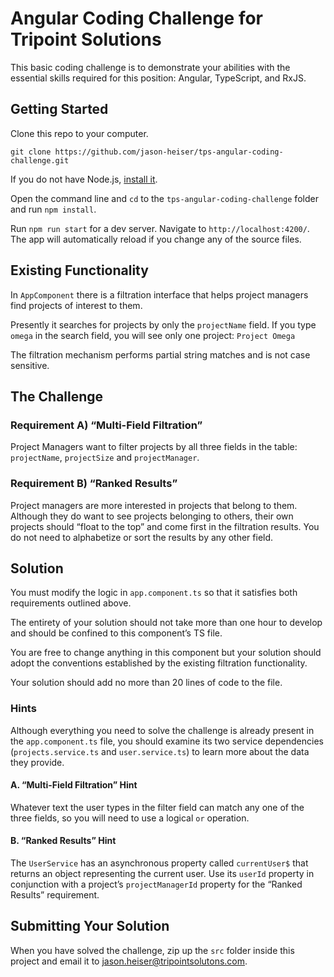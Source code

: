 # Angular Coding Challenge for Tripoint Solutions

This basic coding challenge is to demonstrate your abilities with the essential skills required for this position: Angular, TypeScript, and RxJS.

## Getting Started

Clone this repo to your computer.

`git clone https://github.com/jason-heiser/tps-angular-coding-challenge.git`

If you do not have Node.js, [install it](https://nodejs.org/dist/v16.14.0/node-v16.14.0.pkg).

Open the command line and `cd` to the `tps-angular-coding-challenge` folder and run  `npm install`.

Run `npm run start` for a dev server. Navigate to `http://localhost:4200/`. The app will automatically reload if you change any of the source files.

## Existing Functionality
In `AppComponent` there is a filtration interface that helps project managers find projects of interest to them.

Presently it searches for projects by only the `projectName` field. If you type `omega` in the search field, you will see only one project: `Project Omega`

The filtration mechanism performs partial string matches and is not case sensitive.

## The Challenge
### Requirement A) “Multi-Field Filtration”
Project Managers want to filter projects by all three fields in the table: `projectName`, `projectSize` and `projectManager`.

### Requirement B) “Ranked Results”
Project managers are more interested in projects that belong to them. Although they do want to see projects belonging to others, their own projects should “float to the top” and come first in the filtration results. You do not need to alphabetize or sort the results by any other field.

## Solution
You must modify the logic in `app.component.ts` so that it satisfies both requirements outlined above.

The entirety of your solution should not take more than one hour to develop and should be confined to this component’s TS file.

You are free to change anything in this component but your solution should adopt the conventions established by the existing filtration functionality.

Your solution should add no more than 20 lines of code to the file.

### Hints

Although everything you need to solve the challenge is already present in the `app.component.ts` file, you should examine its two service dependencies (`projects.service.ts` and `user.service.ts`) to learn more about the data they provide.

#### A. “Multi-Field Filtration” Hint
Whatever text the user types in the filter field can match any one of the three fields, so you will need to use a logical `or` operation.

#### B. “Ranked Results” Hint
The `UserService` has an asynchronous property called `currentUser$` that returns an object representing the current user. Use its `userId` property in conjunction with a project’s `projectManagerId` property for the “Ranked Results” requirement.

## Submitting Your Solution

When you have solved the challenge, zip up the `src` folder inside this project and email it to jason.heiser@tripointsolutons.com.
